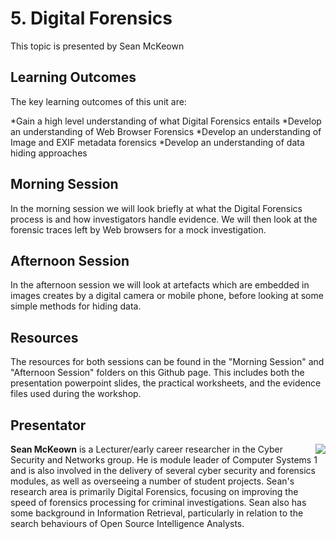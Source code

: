 # 5. Digital Forensics
This topic is presented by Sean McKeown

## Learning Outcomes
The key learning outcomes of this unit are:

*Gain a high level understanding of what Digital Forensics entails
*Develop an understanding of Web Browser Forensics
*Develop an understanding of Image and EXIF metadata forensics
*Develop an understanding of data hiding approaches


## Morning Session
In the morning session we will look briefly at what the Digital Forensics process is and how investigators handle evidence.
We will then look at the forensic traces left by Web browsers for a mock investigation.

## Afternoon Session
In the afternoon session we will look at artefacts which are embedded in images creates by a digital camera or mobile phone, before looking at some simple methods for hiding data.

## Resources
The resources for both sessions can be found in the "Morning Session" and "Afternoon Session" folders on this Github page. 
This includes both the presentation powerpoint slides, the practical worksheets, and the evidence files used during the workshop.

## Presentator
<img src="https://www.napier.ac.uk/~/media/worktribe/person/file-122339.jpg?h=200&as=1&hash=677F6F96FAB36288CD92971A39BC634136F53C86" align="right"/> <b>Sean McKeown</b> is a Lecturer/early career researcher in the Cyber Security and Networks group. He is module leader of Computer Systems 1 and is also involved in the delivery of several cyber security and forensics modules, as well as overseeing a number of student projects. Sean's research area is primarily Digital Forensics, focusing on improving the speed of forensics processing for criminal investigations. Sean also has some background in Information Retrieval, particularly in relation to the search behaviours of Open Source Intelligence Analysts. 